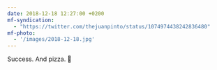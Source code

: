 ```yaml
---
date: 2018-12-18 12:27:00 +0200
mf-syndication:
  - "https://twitter.com/thejuanpinto/status/1074974438242836480"
mf-photo:
  - '/images/2018-12-18.jpg'
---
```


Success. And pizza. 🍕
